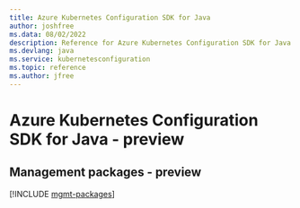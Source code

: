 ```yaml
---
title: Azure Kubernetes Configuration SDK for Java
author: joshfree
ms.data: 08/02/2022
description: Reference for Azure Kubernetes Configuration SDK for Java
ms.devlang: java
ms.service: kubernetesconfiguration
ms.topic: reference
ms.author: jfree
---
```

# Azure Kubernetes Configuration SDK for Java - preview

## Management packages - preview
[!INCLUDE [mgmt-packages](kubernetes-configuration-mgmt-index.md)]